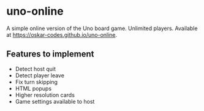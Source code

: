 # uno-online
A simple online version of the Uno board game. Unlimited players. Available at https://oskar-codes.github.io/uno-online.

## Features to implement
- Detect host quit
- Detect player leave
- Fix turn skipping
- HTML popups
- Higher resolution cards
- Game settings available to host
